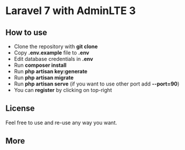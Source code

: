 # Laravel 7 with AdminLTE 3

## How to use

- Clone the repository with __git clone__
- Copy __.env.example__ file to __.env__
- Edit database credentials in __.env__
- Run __composer install__
- Run __php artisan key:generate__
- Run __php artisan migrate__
- Run __php artisan serve__ (if you want to use other port add __--port=90__)
- You can __register__ by clicking on top-right

## License

Feel free to use and re-use any way you want.

## More


